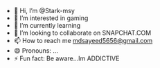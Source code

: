 - 👋 Hi, I’m @Stark-msy
- 👀 I’m interested in gaming
- 🌱 I’m currently learning
- 💞️ I’m looking to collaborate on SNAPCHAT.COM
- 📫 How to reach me mdsayeed5656@gmail.com
- 😄 Pronouns: ...
- ⚡ Fun fact: Be aware...Im ADDICTIVE 

<!---
Stark-msy/Stark-msy is a ✨ special ✨ repository because its `README.md` (this file) appears on your GitHub profile.
You can click the Preview link to take a look at your changes.
--->
